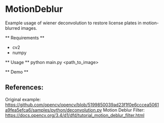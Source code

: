 # MotionDeblur
Example usage of wiener deconvolution to restore license plates in motion-blurred images.

** Requirements **
- cv2
- numpy

** Usage **
python main.py <path_to_image>

** Demo **
<img>


## References:
Original example: https://github.com/opencv/opencv/blob/5199850039ad23f1f0e6cccea5061a9fea5efca6/samples/python/deconvolution.py
Motion Deblur Filter: https://docs.opencv.org/3.4/d1/dfd/tutorial_motion_deblur_filter.html

